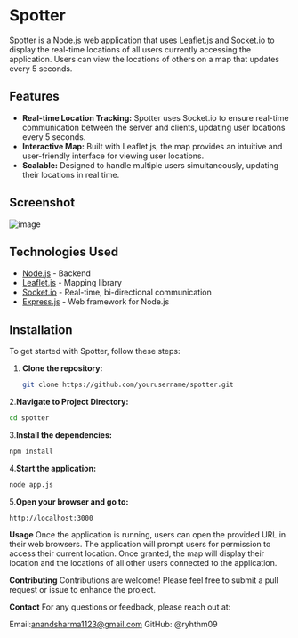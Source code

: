 
# Spotter

Spotter is a Node.js web application that uses [Leaflet.js](https://leafletjs.com/) and [Socket.io](https://socket.io/) to display the real-time locations of all users currently accessing the application. Users can view the locations of others on a map that updates every 5 seconds.



## Features

- **Real-time Location Tracking:** Spotter uses Socket.io to ensure real-time communication between the server and clients, updating user locations every 5 seconds.
- **Interactive Map:** Built with Leaflet.js, the map provides an intuitive and user-friendly interface for viewing user locations.
- **Scalable:** Designed to handle multiple users simultaneously, updating their locations in real time.

## Screenshot

![image](https://github.com/user-attachments/assets/450739c5-7368-458f-8290-40dc707f3ffd)


## Technologies Used

- [Node.js](https://nodejs.org/en/) - Backend
- [Leaflet.js](https://leafletjs.com/) - Mapping library
- [Socket.io](https://socket.io/) - Real-time, bi-directional communication
- [Express.js](https://expressjs.com/) - Web framework for Node.js

## Installation

To get started with Spotter, follow these steps:

1. **Clone the repository:**

   ```bash
   git clone https://github.com/yourusername/spotter.git
   ```

2.**Navigate to Project Directory:**
 ```bash
 cd spotter
```
3.**Install the dependencies:**
```bash
npm install
```
4.**Start the application:**
```bash
node app.js
```
5.**Open your browser and go to:**
```
http://localhost:3000
```
**Usage**
Once the application is running, users can open the provided URL in their web browsers. The application will prompt users for permission to access their current location. Once granted, the map will display their location and the locations of all other users connected to the application.

**Contributing**
Contributions are welcome! Please feel free to submit a pull request or issue to enhance the project.

**Contact**
For any questions or feedback, please reach out at:

Email:anandsharma1123@gmail.com
GitHub: @ryhthm09

